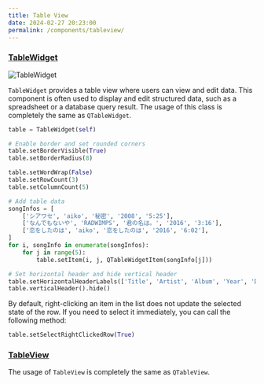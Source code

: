 ```yaml
---
title: Table View
date: 2024-02-27 20:23:00
permalink: /components/tableview/
---
```


### [TableWidget](https://pyqt-fluent-widgets.readthedocs.io/zh-cn/latest/autoapi/qfluentwidgets/components/widgets/table_view/index.html#qfluentwidgets.components.widgets.table_view.TableWidget)

![TableWidget](/img/components/tableview/TableView.png)

`TableWidget` provides a table view where users can view and edit data. This component is often used to display and edit structured data, such as a spreadsheet or a database query result. The usage of this class is completely the same as `QTableWidget`.

```python
table = TableWidget(self)

# Enable border and set rounded corners
table.setBorderVisible(True)
table.setBorderRadius(8)

table.setWordWrap(False)
table.setRowCount(3)
table.setColumnCount(5)

# Add table data
songInfos = [
    ['シアワセ', 'aiko', '秘密', '2008', '5:25'],
    ['なんでもないや', 'RADWIMPS', '君の名は。', '2016', '3:16'],
    ['恋をしたのは', 'aiko', '恋をしたのは', '2016', '6:02'],
]
for i, songInfo in enumerate(songInfos):
    for j in range(5):
        table.setItem(i, j, QTableWidgetItem(songInfo[j]))

# Set horizontal header and hide vertical header
table.setHorizontalHeaderLabels(['Title', 'Artist', 'Album', 'Year', 'Duration'])
table.verticalHeader().hide()
```

By default, right-clicking an item in the list does not update the selected state of the row. If you need to select it immediately, you can call the following method:
```python
table.setSelectRightClickedRow(True)
```


### [TableView](https://pyqt-fluent-widgets.readthedocs.io/zh-cn/latest/autoapi/qfluentwidgets/components/widgets/table_view/index.html#qfluentwidgets.components.widgets.table_view.TableView)

The usage of `TableView` is completely the same as `QTableView`.